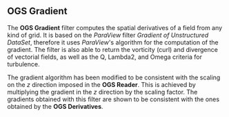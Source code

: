 ## OGS Gradient

The **OGS Gradient** filter computes the spatial derivatives of a field from any kind of grid. It is based on the _ParaView_ filter _Gradient of Unstructured DataSet_, therefore it uses _ParaView_'s algorithm for the computation of the gradient. The filter is also able to return the vorticity (curl) and divergence of vectorial fields, as well as the Q, Lambda2, and Omega criteria for turbulence.

The gradient algorithm has been modified to be consistent with the scaling on the _z_ direction imposed in the **OGS Reader**. This is achieved by multiplying the gradient in the _z_ direction by the scaling factor. The gradients obtained with this filter are shown to be consistent with the ones obtained by the **OGS Derivatives**.